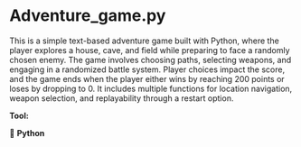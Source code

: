 # Adventure_game.py 

This is a simple text-based adventure game built with Python, where the player explores a house, cave, and field while preparing to face a randomly chosen enemy. The game involves choosing paths, selecting weapons, and engaging in a randomized battle system. Player choices impact the score, and the game ends when the player either wins by reaching 200 points or loses by dropping to 0. It includes multiple functions for location navigation, weapon selection, and replayability through a restart option.

**Tool:**

  🔵 **Python**
